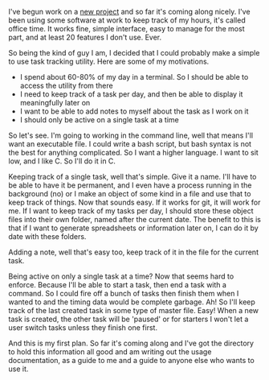I've begun work on a [new project] and so far it's coming along nicely. I've been using some software at work to keep track of my hours, it's called office time. It works fine, simple interface, easy to manage for the most part, and at least 20 features I don't use. Ever. 

So being the kind of guy I am, I decided that I could probably make a simple to use task tracking utility. Here are some of my motivations. 

- I spend about 60-80% of my day in a terminal. So I should be able to access the utility from there
- I need to keep track of a task per day, and then be able to display it meaningfully later on
- I want to be able to add notes to myself about the task as I work on it
- I should only be active on a single task at a time


So let's see. I'm going to working in the command line, well that means I'll want an executable file. I could write a bash script, but bash syntax is not the best for anything complicated. So I want a higher language. I want to sit low, and I like C. So I'll do it in C. 

Keeping track of a single task, well that's simple. Give it a name. I'll have to be able to have it be permanent, and I even have a process running in the background (no) or I make an object of some kind in a file and use that to keep track of things. Now that sounds easy. If it works for git, it will work for me. If I want to keep track of my tasks per day, I should store these object files into their own folder, named after the current date. The benefit to this is that if I want to generate spreadsheets or information later on, I can do it by date with these folders.

Adding a note, well that's easy too, keep track of it in the file for the current task.

Being active on only a single task at a time? Now that seems hard to enforce. Because I'll be able to start a task, then end a task with a command. So I could fire off a bunch of tasks then finish them when I wanted to and the timing data would be complete garbage. Ah! So I'll keep track of the last created task in some type of master file. Easy! When a new task is created, the other task will be 'paused' or for starters I won't let a user switch tasks unless they finish one first. 


And this is my first plan. So far it's coming along and I've got the directory to hold this information all good and am writing out the usage documentation, as a guide to me and a guide to anyone else who wants to use it. 

[new project]:https://github.com/EJEHardenberg/timecatcher